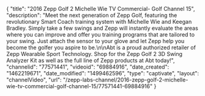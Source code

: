 {
    "title": "2016 Zepp Golf 2 Michelle Wie TV Commercial- Golf Channel 15",
    "description": "Meet the next generation of Zepp Golf, featuring the revolutionary Smart Coach training system with Michelle Wie and Keegan Bradley. Simply take a few swings and Zepp will instantly evaluate the areas where you can improve and offer you training programs that are tailored to your swing. Just attach the sensor to your glove and let Zepp help you become the golfer you aspire to be.\n\nAbt is a proud authorized retailer of Zepp Wearable Sport Technology. Shop for the Zepp Golf 2 3D Swing Analyzer Kit as well as the full line of Zepp products at Abt today!",
    "channelid": "77571441",
    "videoid": "69884916",
    "date_created": "1462219671",
    "date_modified": "1499462596",
    "type": "captivate",
    "layout": "channelVideo",
    "url": "\/zepp-labs-channel\/2016-zepp-golf-2-michelle-wie-tv-commercial-golf-channel-15\/77571441-69884916"
}